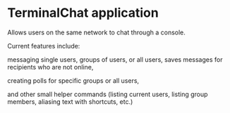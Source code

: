 # TerminalChat application

Allows users on the same network to chat through a console.

Current features include:

messaging single users, groups of users, or all users, saves messages for recipients who are not online,

creating polls for specific groups or all users,

and other small helper commands (listing current users, listing group members, aliasing text with shortcuts, etc.)
